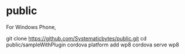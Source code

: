 public
======


For Windows Phone,

git clone https://github.com/Systematicbytes/public.git
cd public/sampleWithPlugin
cordova platform add wp8
cordova serve wp8
